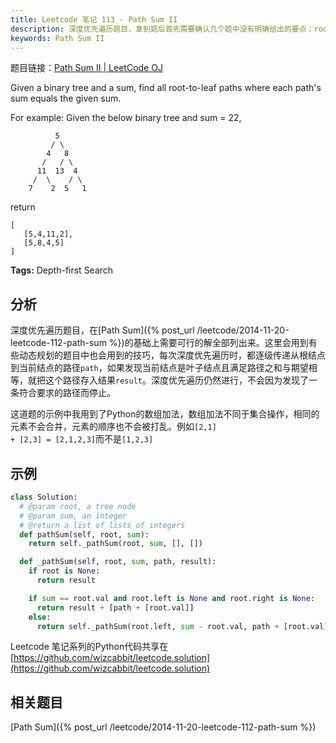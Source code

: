 ```yaml
---
title: Leetcode 笔记 113 - Path Sum II
description: 深度优先遍历题目，拿到题后首先需要确认几个题中没有明确给出的要点：root-to-leaf 路径，必须是从根结点一直到叶子结点，中间取一段是不行的；结点值可以为负；空的二叉树，不能认为存在和为0的路径
keywords: Path Sum II
---
```


题目链接：[Path Sum II | LeetCode OJ](https://oj.leetcode.com/problems/path-sum-ii/)

Given a binary tree and a sum, find all root-to-leaf paths where each path's sum equals the given sum.

For example:
Given the below binary tree and sum = 22,

              5
             / \
            4   8
           /   / \
          11  13  4
         /  \    / \
        7    2  5   1

return

    [
       [5,4,11,2],
       [5,8,4,5]
    ]

**Tags:** Depth-first Search

## 分析

深度优先遍历题目，在[Path Sum]({% post_url /leetcode/2014-11-20-leetcode-112-path-sum %})的基础上需要可行的解全部列出来。这里会用到有些动态规划的题目中也会用到的技巧，每次深度优先遍历时，都逐级传递从根结点到当前结点的路径<code>path</code>，如果发现当前结点是叶子结点且满足路径之和与期望相等，就把这个路径存入结果<code>result</code>。深度优先遍历仍然进行，不会因为发现了一条符合要求的路径而停止。

这道题的示例中我用到了Python的数组加法，数组加法不同于集合操作，相同的元素不会合并，元素的顺序也不会被打乱。例如<code>[2,1] + [2,3] = [2,1,2,3]</code>而不是<code>[1,2,3]</code>

## 示例

```python
class Solution:
  # @param root, a tree node
  # @param sum, an integer
  # @return a list of lists of integers
  def pathSum(self, root, sum):
    return self._pathSum(root, sum, [], [])

  def _pathSum(self, root, sum, path, result):
    if root is None:
      return result

    if sum == root.val and root.left is None and root.right is None:
      return result + [path + [root.val]]
    else:
      return self._pathSum(root.left, sum - root.val, path + [root.val], result) + self._pathSum(root.right, sum - root.val, path + [root.val], result)
```

Leetcode 笔记系列的Python代码共享在[https://github.com/wizcabbit/leetcode.solution](https://github.com/wizcabbit/leetcode.solution)

## 相关题目

[Path Sum]({% post_url /leetcode/2014-11-20-leetcode-112-path-sum %})

